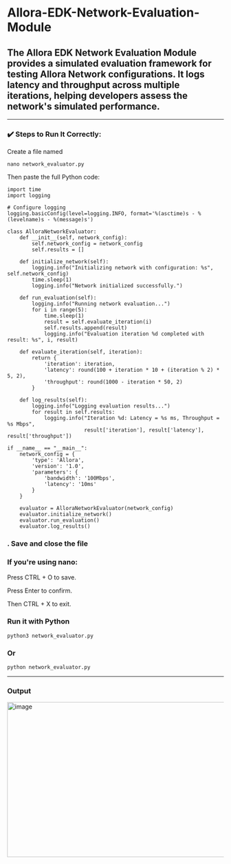 # Allora-EDK-Network-Evaluation-Module

## The Allora EDK Network Evaluation Module provides a simulated evaluation framework for testing Allora Network configurations. It logs latency and throughput across multiple iterations, helping developers assess the network's simulated performance.

---

### ✔️ Steps to Run It Correctly:

Create a file named
```
nano network_evaluator.py
```
Then paste the full Python code:
```
import time
import logging

# Configure logging
logging.basicConfig(level=logging.INFO, format='%(asctime)s - %(levelname)s - %(message)s')

class AlloraNetworkEvaluator:
    def __init__(self, network_config):
        self.network_config = network_config
        self.results = []

    def initialize_network(self):
        logging.info("Initializing network with configuration: %s", self.network_config)
        time.sleep(1)
        logging.info("Network initialized successfully.")

    def run_evaluation(self):
        logging.info("Running network evaluation...")
        for i in range(5):
            time.sleep(1)
            result = self.evaluate_iteration(i)
            self.results.append(result)
            logging.info("Evaluation iteration %d completed with result: %s", i, result)

    def evaluate_iteration(self, iteration):
        return {
            'iteration': iteration,
            'latency': round(100 + iteration * 10 + (iteration % 2) * 5, 2),
            'throughput': round(1000 - iteration * 50, 2)
        }

    def log_results(self):
        logging.info("Logging evaluation results...")
        for result in self.results:
            logging.info("Iteration %d: Latency = %s ms, Throughput = %s Mbps", 
                         result['iteration'], result['latency'], result['throughput'])

if __name__ == "__main__":
    network_config = {
        'type': 'Allora',
        'version': '1.0',
        'parameters': {
            'bandwidth': '100Mbps',
            'latency': '10ms'
        }
    }

    evaluator = AlloraNetworkEvaluator(network_config)
    evaluator.initialize_network()
    evaluator.run_evaluation()
    evaluator.log_results()
```
### . Save and close the file

 ### If you're using nano:

Press CTRL + O to save.

Press Enter to confirm.

Then CTRL + X to exit.

### Run it with Python
```
python3 network_evaluator.py
```
### Or
```
python network_evaluator.py
```
---
### Output

<img width="1597" height="361" alt="image" src="https://github.com/user-attachments/assets/abdb6b82-4ac8-4e09-8fe8-d1ff6f191334" />


